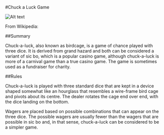 #Chuck a Luck Game

![Alt text](https://raw.githubusercontent.com/zimmertr/Chuck-a-Luck-Game/master/screenshot.png "screenshot")

From Wikipedia:

##Summary

Chuck-a-luck, also known as birdcage, is a game of chance played with three dice. It is derived from grand hazard and both can be considered a variant of sic bo, which is a popular casino game, although chuck-a-luck is more of a carnival game than a true casino game. The game is sometimes used as a fundraiser for charity.

##Rules

Chuck-a-luck is played with three standard dice that are kept in a device shaped somewhat like an hourglass that resembles a wire-frame bird cage and pivots about its centre. The dealer rotates the cage end over end, with the dice landing on the bottom.

Wagers are placed based on possible combinations that can appear on the three dice. The possible wagers are usually fewer than the wagers that are possible in sic bo and, in that sense, chuck-a-luck can be considered to be a simpler game.
